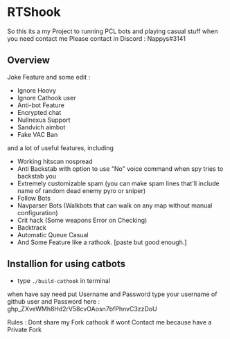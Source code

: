 # RTShook 

So this its a my Project to running PCL bots and playing casual stuff when you need contact me Please contact in Discord : Nappys#3141

## Overview

Joke Feature and some edit :

* Ignore Hoovy
* Ignore Cathook user
* Anti-bot Feature
* Encrypted chat
* Nullnexus Support
* Sandvich aimbot
* Fake VAC Ban

and a lot of useful features, including

* Working hitscan nospread
* Anti Backstab with option to use "No" voice command when spy tries to backstab you
* Extremely customizable spam (you can make spam lines that'll include name of random dead enemy pyro or sniper)
* Follow Bots
* Navparser Bots (Walkbots that can walk on any map without manual configuration)
* Crit hack (Some weapons Error on Checking)
* Backtrack
* Automatic Queue Casual
* And Some Feature like a rathook. [paste but good enough.] 

## Installion for using catbots
* type `./build-cathook` in terminal

when have say need put Username and Password type your username of github user and Password here : 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

Rules : Dont share my Fork cathook if wont Contact me because have a Private Fork
